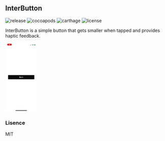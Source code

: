 ## InterButton

![release](https://img.shields.io/github/v/release/yamajyn/InterButton) ![cocoapods](https://img.shields.io/cocoapods/v/InterButton) ![carthage](https://img.shields.io/badge/carthage-compatible-green) ![license](https://img.shields.io/github/license/yamajyn/InterButton)

InterButton is a simple button that gets smaller when tapped and provides haptic feedback.

<img src="https://github.com/yamajyn/InterButton/blob/main/Resources/screenshots_1.gif" width="100px">

### Lisence

MIT
